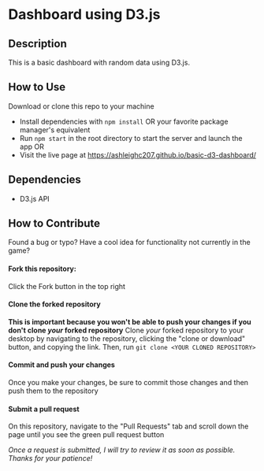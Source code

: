 # Dashboard using D3.js

## Description
This is a basic dashboard with random data using D3.js.

## How to Use
Download or clone this repo to your machine
- Install dependencies with `npm install` OR your favorite package manager's equivalent
- Run `npm start` in the root directory to start the server and launch the app
OR
- Visit the live page at https://ashleighc207.github.io/basic-d3-dashboard/

## Dependencies
- D3.js API

## How to Contribute
Found a bug or typo? Have a cool idea for functionality not currently in the game?

#### Fork this repository:
Click the Fork button in the top right

#### Clone the forked repository
**This is important because you won't be able to push your changes if you don't clone _your_ forked repository**
Clone _your_ forked repository to your desktop by navigating to the repository, clicking the "clone or download" button, and copying the link. Then, run `git clone <YOUR CLONED REPOSITORY>`

#### Commit and push your changes
Once you make your changes, be sure to commit those changes and then push them to the repository

#### Submit a pull request
On this repository, navigate to the "Pull Requests" tab and scroll down the page until you see the green pull request button

_Once a request is submitted, I will try to review it as soon as possible. Thanks for your patience!_
